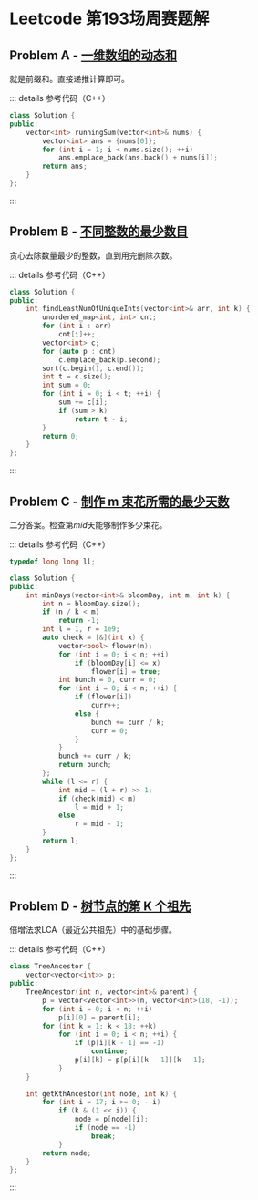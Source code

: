 # Leetcode 第193场周赛题解

## Problem A - [一维数组的动态和](https://leetcode.cn/problems/running-sum-of-1d-array/)

就是前缀和。直接递推计算即可。

::: details 参考代码（C++）

```cpp
class Solution {
public:
    vector<int> runningSum(vector<int>& nums) {
        vector<int> ans = {nums[0]};
        for (int i = 1; i < nums.size(); ++i)
            ans.emplace_back(ans.back() + nums[i]);
        return ans;
    }
};
```

:::

## Problem B - [不同整数的最少数目](https://leetcode.cn/problems/least-number-of-unique-integers-after-k-removals/)

贪心去除数量最少的整数，直到用完删除次数。

::: details 参考代码（C++）

```cpp
class Solution {
public:
    int findLeastNumOfUniqueInts(vector<int>& arr, int k) {
        unordered_map<int, int> cnt;
        for (int i : arr)
            cnt[i]++;
        vector<int> c;
        for (auto p : cnt)
            c.emplace_back(p.second);
        sort(c.begin(), c.end());
        int t = c.size();
        int sum = 0;
        for (int i = 0; i < t; ++i) {
            sum += c[i];
            if (sum > k)
                return t - i;
        }
        return 0;
    }
};
```

:::

## Problem C - [制作 m 束花所需的最少天数](https://leetcode.cn/problems/minimum-number-of-days-to-make-m-bouquets/)

二分答案。检查第$mid$天能够制作多少束花。

::: details 参考代码（C++）

```cpp
typedef long long ll;

class Solution {
public:
    int minDays(vector<int>& bloomDay, int m, int k) {
        int n = bloomDay.size();
        if (n / k < m)
            return -1;
        int l = 1, r = 1e9;
        auto check = [&](int x) {
            vector<bool> flower(n);
            for (int i = 0; i < n; ++i)
                if (bloomDay[i] <= x)
                    flower[i] = true;
            int bunch = 0, curr = 0;
            for (int i = 0; i < n; ++i) {
                if (flower[i])
                    curr++;
                else {
                    bunch += curr / k;
                    curr = 0;
                }
            }
            bunch += curr / k;
            return bunch;
        };
        while (l <= r) {
            int mid = (l + r) >> 1;
            if (check(mid) < m)
                l = mid + 1;
            else
                r = mid - 1;
        }
        return l;
    }
};
```

:::

## Problem D - [树节点的第 K 个祖先](https://leetcode.cn/problems/kth-ancestor-of-a-tree-node/)

倍增法求LCA（最近公共祖先）中的基础步骤。

::: details 参考代码（C++）

```cpp
class TreeAncestor {
    vector<vector<int>> p;
public:
    TreeAncestor(int n, vector<int>& parent) {
        p = vector<vector<int>>(n, vector<int>(18, -1));
        for (int i = 0; i < n; ++i)
            p[i][0] = parent[i];
        for (int k = 1; k < 18; ++k)
            for (int i = 0; i < n; ++i) {
                if (p[i][k - 1] == -1)
                    continue;
                p[i][k] = p[p[i][k - 1]][k - 1];
            }
    }
    
    int getKthAncestor(int node, int k) {
        for (int i = 17; i >= 0; --i)
            if (k & (1 << i)) {
                node = p[node][i];
                if (node == -1)
                    break;
            }
        return node;
    }
};
```

:::

<Utterances />
